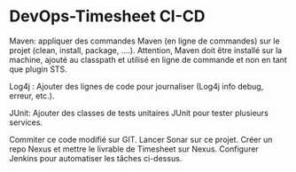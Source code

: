 # DevOps-Timesheet CI-CD

Maven:
appliquer des commandes Maven (en ligne de commandes) sur le projet (clean, install, package, ....). Attention, Maven doit être installé sur la machine, ajouté au classpath et utilisé en ligne de commande et non en tant que plugin STS.

Log4j :
Ajouter des lignes de code pour journaliser (Log4j info debug, erreur, etc.).

JUnit:
Ajouter des classes de tests unitaires JUnit pour tester plusieurs services.

Commiter ce code modifié sur GIT.
Lancer Sonar sur ce projet.
Créer un repo Nexus et mettre le livrable de Timesheet sur Nexus.
Configurer Jenkins pour automatiser les tâches ci-dessus.
